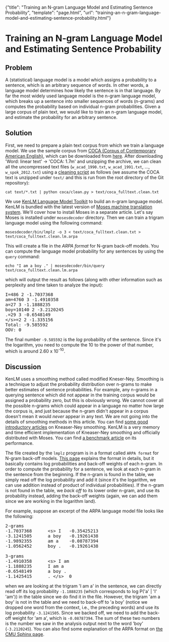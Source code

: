 {"title": "Training an N-gram Language Model and Estimating Sentence Probability", "template": "page.html", "url": "training-an-n-gram-language-model-and-estimating-sentence-probability.html"}

# Training an N-gram Language Model and Estimating Sentence Probability

## Problem

A (statistical) language model is a model which assigns a probability to a sentence, which is an arbitrary sequence of words. In other words, a language model determines how likely the sentence is in that language. By far the most widely used language model is the n-gram language model, which breaks up a sentence into smaller sequences of words (n-grams) and computes the probability based on individual n-gram probabilities. Given a large corpus of plain text, we would like to train an n-gram language model, and estimate the probability for an arbitrary sentence.

## Solution

First, we need to prepare a plain text corpus from which we train a language model. We use the sample corpus from [COCA (Corpus of Contemporary American English)](http://corpus.byu.edu/coca/), which can be downloaded from [here](http://corpus.byu.edu/full-text/samples.asp). After downloading 'Word: linear text' → 'COCA: 1.7m' and unzipping the archive, we can clean all the uncompressed text files (`w_acad_1990.txt`, `w_acad_1991.txt`, ..., `w_spok_2012.txt`) using a [cleaning script](https://github.com/mhagiwara/nlproc-cookbook/blob/master/preprocessors/coca/clean.py) as follows (we assume the COCA text is unzipped under `text/` and this is run from the root directory of the Git repository):

```
cat text/*.txt | python coca/clean.py > text/coca_fulltext.clean.txt
```

We use [KenLM Language Model Toolkit](https://kheafield.com/code/kenlm/) to build an n-gram language model. KenLM is bundled with the latest version of [Moses machine translation system](http://www.statmt.org/moses/). We'll cover how to install Moses in a separate article. Let's say Moses is installed under `mosesdecoder` directory. Then we can train a trigram language model using the following command:

```
mosesdecoder/bin/lmplz -o 3 < text/coca_fulltext.clean.txt > text/coca_fulltext.clean.lm.arpa
```

This will create a file in the *ARPA format* for N-gram back-off models. You can compute the language model probability for any sentences by using the `query` command:

```
echo "I am a boy ." | mosesdecoder/bin/query text/coca_fulltext.clean.lm.arpa
```

which will output the result as follows (along with other information such as perplexity and time taken to analyze the input):

<pre>
I=486 2 -1.7037368
am=4760 3 -1.4910358
a=27 3 -1.1888235
boy=10140 2 -3.2120245
.=29 3 -0.6548149
&lt;/s&gt;=2 2 -1.335156
Total: -9.585592
OOV: 0
</pre>

The final number `-9.585592` is the *log* probability of the sentence. Since it's the logarithm, you need to compute the 10 to the power of that number, which is around 2.60 x 10<sup>-10</sup>.

## Discussion

KenLM uses a smoothing method called modified Kneser-Ney. Smoothing is a technique to adjust the probability distribution over n-grams to make better estimates of sentence probabilities. For example, any n-grams in a querying sentence which did not appear in the training corpus would be assigned a probability zero, but this is obviously wrong. We cannot cover all the possible n-grams which could appear in a language no matter how large the corpus is, and just because the n-gram didn't appear in a corpus doesn't mean it would *never* appear in any text. We are not going into the details of smoothing methods in this article. You can find [some good introductory articles](http://www.foldl.me/2014/kneser-ney-smoothing/) on Kneaser-Ney smoothing. KenLM is a very memory and time efficient implementation of Kneaser-Ney smoothing and officially distributed with Moses. You can find [a benchmark article](http://kheafield.com/code/kenlm/benchmark/) on its performance.

The file created by the `lmplz` program is in a format called `ARPA format` for N-gram back-off models. [This page](http://www.speech.sri.com/projects/srilm/manpages/ngram-format.5.html) explains the format in details, but it basically contains log probabilities and back-off weights of each n-gram. In order to compute the probability for a sentence, we look at each n-gram in the sentence from the beginning. If the n-gram is found in the table, we simply read off the log probability and add it (since it's the logarithm, we can use addition instead of product of individual probabilities). If the n-gram is not found in the table, we *back off* to its lower order n-gram, and use its probability instead, adding the back-off weights (again, we can add them since we are working in the logarithm land).

For example, suppose an excerpt of the ARPA language model file looks like the following:


<pre>
2-grams
-1.7037368      &lt;s&gt; I   -0.35425213
-3.1241505      a boy   -0.19261438
-1.9892355      am a    -0.08787394
-1.0562452      boy .   -0.19261438

3-grams
-1.4910358      &lt;s&gt; I am
-1.1888235      I am a
-0.6548149      a boy .
-1.1425415      . &lt;/s&gt;  0
</pre>

when we are looking at the trigram 'I am a' in the sentence, we can directly read off its log probability `-1.1888235` (which corresponds to log P('a' | 'I' 'am')) in the table since we do find it in the file. However, the trigram 'am a boy' is not in the table and we need to back-off to 'a boy' (notice we dropped one word from the context, i.e., the preceding words) and use its log probability `-3.1241505`. Since we backed off, we need to add the back-off weight for 'am a', which is `-0.08787394`. The sum of these two numbers is the number we saw in the analysis output next to the word 'boy' (`-3.2120245`). You can also find some explanation of the ARPA format on [the CMU Sphinx page](https://cmusphinx.github.io/wiki/tutoriallm/#building-a-grammar).
